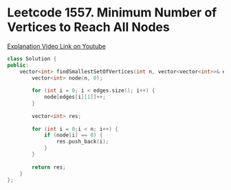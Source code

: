 # Leetcode 1557. Minimum Number of Vertices to Reach All Nodes

[Explanation Video Link on Youtube](https://youtu.be/BBsV1rXXWBc)

```cpp
class Solution {
public:
    vector<int> findSmallestSetOfVertices(int n, vector<vector<int>>& edges) {
        vector<int> node(n, 0);
        
        for (int i = 0; i < edges.size(); i++) {
            node[edges[i][1]]++;
        }
        
        vector<int> res;
        
        for (int i = 0;i < n; i++) {
            if (node[i] == 0) {
                res.push_back(i);
            }
        }
        
        return res;
    }
};
```
